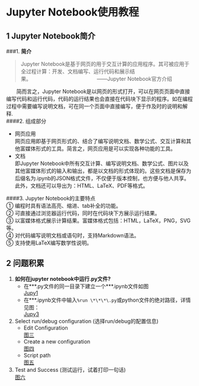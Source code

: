 # Jupyter Notebook使用教程

## 1 Jupyter Notebook简介
###1. **简介**  

>Jupyter Notebook是基于网页的用于交互计算的应用程序。其可被应用于全过程计算：开发、文档编写、运行代码和展示结果。&nbsp;&nbsp;&nbsp;&nbsp;&nbsp;&nbsp;&nbsp;&nbsp;&nbsp;&nbsp;&nbsp;&nbsp;&nbsp;&nbsp;&nbsp;&nbsp;&nbsp;&nbsp;&nbsp;&nbsp;&nbsp;&nbsp;&nbsp;&nbsp;&nbsp;&nbsp;&nbsp;&nbsp;&nbsp;&nbsp;&nbsp;&nbsp;&nbsp;&nbsp;&nbsp;&nbsp;&nbsp;&nbsp;&nbsp;&nbsp;&nbsp;&nbsp;&nbsp;&nbsp;&nbsp;——Jupyter Notebook官方介绍

	  
&nbsp;&nbsp;&nbsp;&nbsp;&nbsp;&nbsp;&nbsp;简而言之，Jupyter Notebook是以网页的形式打开，可以在网页页面中直接编写代码和运行代码，代码的运行结果也会直接在代码块下显示的程序。如在编程过程中需要编写说明文档，可在同一个页面中直接编写，便于作及时的说明和解释.  
####2. 组成部分  
+ 网页应用  
网页应用即基于网页形式的、结合了编写说明文档、数学公式、交互计算和其他富媒体形式的工具。简言之，网页应用是可以实现各种功能的工具。  
+ 文档  
即Jupyter Notebook中所有交互计算、编写说明文档、数学公式、图片以及其他富媒体形式的输入和输出，都是以文档的形式体现的。这些文档是保存为后缀名为.ipynb的JSON格式文件，不仅便于版本控制，也方便与他人共享。  
此外，文档还可以导出为：HTML、LaTeX、PDF等格式。  

####3. Jupyter Notebook的主要特点  
① 编程时具有语法高亮、缩进、tab补全的功能。  
② 可直接通过浏览器运行代码，同时在代码块下方展示运行结果。  
③ 以富媒体格式展示计算结果。富媒体格式包括：HTML，LaTeX，PNG，SVG等。  
④ 对代码编写说明文档或语句时，支持Markdown语法。  
⑤ 支持使用LaTeX编写数学性说明。
## 2 问题积累
1. **如何在jupyter notebook中运行.py文件?**
	* 在\*\*\*.py文件的同一目录下建立一个\*\*\*.ipynb文件如图  
	[Jupy1](Jupy1.png)
	* 在\*\*\*.ipynb文件中输入```%run \*\*\*\.py```或python文件的绝对路径，详情见图：  
	[Jupy3](Jupy3.png)
2. Select run/debug configuration (选择run/debug的配置信息)
	* Edit Configuration  
	[图三](3.png)
	* Create a new configuration  
	[图四](4.png)
	* Script path  
	[图五](5.png)
3. Test and Success (测试运行，试着打印一句话)  
	[图六](6.png)
